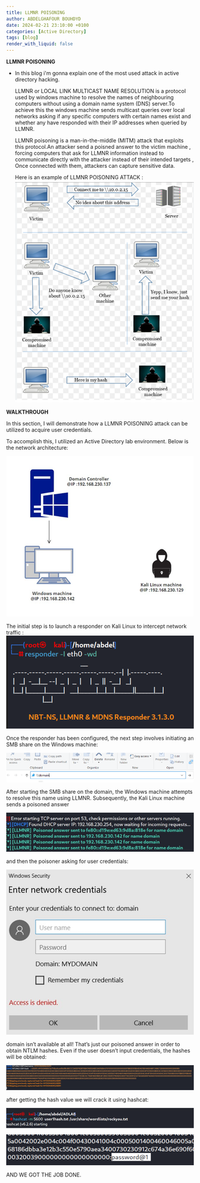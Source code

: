 ```yaml
---
title: LLMNR POISONING
author: ABDELGHAFOUR BOUHDYD
date: 2024-02-21 23:10:00 +0100
categories: [Active Directory]
tags: [blog]
render_with_liquid: false
---
```

**LLMNR  POISONING**
  - In this blog  i'm  gonna explain one of the most used attack in active directory hacking.

    LLMNR  or LOCAL LINK MULTICAST NAME RESOLUTION  is a protocol used by windows machine to resolve the names of neighbouring computers without using a domain name system (DNS) server.To achieve this the windows machine sends multicast queries over local networks asking if any specific computers with certain names exist and whether any have responded with their IP addresses when queried by LLMNR.

    LLMNR poisoning is a man-in-the-middle (MITM) attack that exploits this protocol.An attacker send a poisned answer to the victim machine , forcing computers that ask for LLMNR information instead to communicate directly with the attacker instead of their intended targets , Once connected with them, attackers can capture sensitive data.
    
    Here is an example of LLMNR POISONING ATTACK :
    ![Alt text](../media/image.png)


**WALKTHROUGH**

In this section, I will demonstrate how a LLMNR POISONING attack can be utilized to acquire user credentials.


To accomplish this, I utilized an Active Directory lab environment. Below is the network architecture:

![Alt text](../media/iamge4.jpg)



The initial step is to launch a responder on Kali Linux to intercept network traffic :
![Alt text](../media/responder.png)

Once the responder has been configured, the next step involves initiating an SMB share on the Windows machine:

![Alt text](../media/share.png)

After starting  the SMB share on the domain, the Windows machine attempts to resolve this name using LLMNR. Subsequently, the Kali Linux machine sends a poisoned answer

![Alt text](../media/poisned.jpg)

and then  the poisoner asking for user credentials:

![Alt text](../media/msg.jpg)

domain isn’t available at all! That’s just our poisoned answer in order to obtain NTLM hashes. Even if the user doesn’t input credentials, the hashes will be obtained:

![Alt text](../media/hash.jpg)

after getting the hash value we will crack it using hashcat:

![Alt text](../media/crack.png)

![Alt text](../media/password.png)

AND  WE GOT THE JOB DONE.